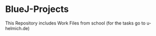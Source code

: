 # BlueJ-Projects
This Repository includes Work Files from school (for the tasks go to u-helmich.de)
